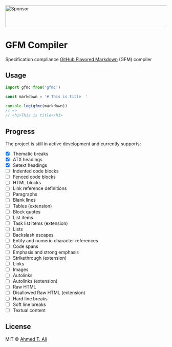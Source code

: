 <a target='_blank' rel='nofollow' href='https://app.codesponsor.io/link/yF8xMRYKxBs3t9VeMWabeRrx/ahmed-taj/gfmc'>
  <img alt='Sponsor' width='888' height='68' src='https://app.codesponsor.io/embed/yF8xMRYKxBs3t9VeMWabeRrx/ahmed-taj/gfmc.svg' />
</a>

# GFM Compiler

Specification compliance [GitHub Flavored Markdown](https://github.github.com/gfm) (GFM) compiler

## Usage

```javascript
import gfmc from('gfmc')

const markdown = '# This is title  '

console.log(gfmc(markdown))
// =>
// <h1>This is title</h1>
```

## Progress

The project is still in active development and currently supports:

- [x] Thematic breaks
- [x] ATX headings
- [x] Setext headings
- [ ] Indented code blocks
- [ ] Fenced code blocks
- [ ] HTML blocks
- [ ] Link reference definitions
- [ ] Paragraphs
- [ ] Blank lines
- [ ] Tables (extension)
- [ ] Block quotes
- [ ] List items
- [ ] Task list items (extension)
- [ ] Lists
- [ ] Backslash escapes
- [ ] Entity and numeric character references
- [ ] Code spans
- [ ] Emphasis and strong emphasis
- [ ] Strikethrough (extension)
- [ ] Links
- [ ] Images
- [ ] Autolinks
- [ ] Autolinks (extension)
- [ ] Raw HTML
- [ ] Disallowed Raw HTML (extension)
- [ ] Hard line breaks
- [ ] Soft line breaks
- [ ] Textual content

## License

MIT © [Ahmed T. Ali](https://github.com/ahmed-taj)
